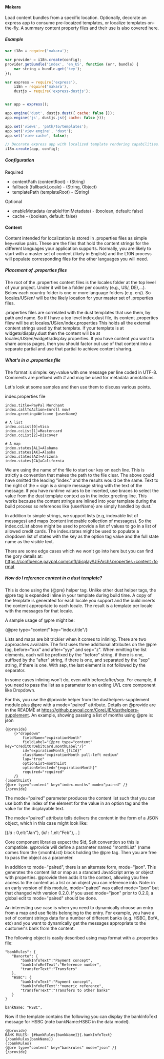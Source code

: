 #### Makara

Load content bundles from a specific location. Optionally, decorate an express app to consume pre-locaized templates,
or localize templates on-the-fly. A summary content property files and their use is also covered here.


##### Example

```javascript
var i18n = require('makara');

var provider = i18n.create(config);
provider.getBundle('index', 'en_US', function (err, bundle) {
    var string = bundle.get('key');
});
```


```javascript
var express = require('express'),
    i18n = require('makara'),
    dustjs = require('express-dustjs');


var app = express();

app.engine('dust', dustjs.dust({ cache: false }));
app.engine('js', dustjs.js({ cache: false }));

app.set('views', 'path/to/templates');
app.set('view engine', 'dust');
app.set('view cache', false);

// Decorate express app with localized template rendering capabilities.
i18n.create(app, config);
```



##### Configuration

Required
- contentPath (contentRoot) - (String)
- fallback (fallbackLocale) - (String, Object)
- templatePath (templateRoot) - (String)

Optional
- enableMetadata (enableHtmlMetadata) - (boolean, default: false)
- cache - (boolean, default: false)

#### Content

Content intended for localization is stored in .properties files as simple key=value pairs. 
These are the files that hold the content strings for the different languages your application supports.
Normally, you are likely to start with a master set of content (likely in English) and the L10N
process will populate corresponding files for the other languages you will need.

##### Placement of .properties files

The root of the .properties content files is the locales folder at the top level of your
project. Under it will be a folder per country (e.g., US/, DE/,...). Below each country
folder is one or more language folders (e.g. en/). So locales/US/en/ will be the likely
location for your master set of .properties files. 

.properties files are correlated with the dust templates that use them, by path and name.
So if I have a top level index.dust file, its content .properties filew will be at locales/US/en/index.properties
This holds all the external content strings used by that template. If your template is at
widgets/display.dust then the content will be at locales/US/en/widgets/display.properties. If you have
content you want to share across pages, then you should factor out use of that content into a
separate partial and use that partial to achieve content sharing.

##### What's in a .properties file

The format is simple: key=value with one message per line coded in UTF-8.
Comments are prefixed with # and may be used for metadata annotations.

Let's look at some samples and then use them to discuss various points.

index.properties file
````
index.title=PayPal Merchant
index.callToAction=Enroll now!
index.greeting=Welcome {userName}

# A list
index.ccList[0]=Visa
index.ccList[1]=Mastercard
index.ccList[2]=Discover

# A map
index.states[AL]=Alabama
index.states[AK]=Alaska
index.states[AZ]=Arizona
index.states[CA]=California
````

We are using the name of the file to start our key on each line. This is strictly
a convention that makes the path to the file clear. 
The above could have omitted the leading "index." and the results would be the same.
Text to the right of the = sign is a simple message string with the text of the message.
If you have runtime values to be inserted, use braces to select the value
from the dust template context as in the index.greeting line. This works because
the content strings are inlined into your template during the build process so references
like {userName} are simply handled by dust.`

In addition to simple strings, we support lists (e.g, indexable list of messages) and
maps (content indexable collection of messages). So the index.ccList above might
be used to provide a list of values to go in a list of allowed credit cards.
The index.states might be used to populate a dropdown list of states with the
key as the option tag value and the full state name as the visible text.


There are some edge cases which we won't go into here but you can find the
gory details at:
https://confluence.paypal.com/cnfl/display/UIEArch/.properties+content+format

##### How do I reference content in a dust template?

This is done using the {@pre} helper tag. Unlike other dust helper tags, the
@pre tag is expanded inline in your template during build time. A copy of the
template is generated for each locale you support and the build inserts the
content appropriate to each locale. The result is a template per locale
with the messages for that locale.

A sample usage of @pre might be:

{@pre type="content" key="index.title"/}

Lists and maps are bit trickier when it comes to inlining.
There are two approaches available. The first uses three additional
attributes on the @pre tag, before="xxx" and after="yyy" and  sep="z".
When emitting the list elements, each will be prefixed by the "before"
string, if there is one, suffixed by the "after" string, if there is one,
and separated by the "sep" string, if there is one. With sep, the last
element is not followed by the separator.

In some cases inlining won't do, even with before/after/sep.
For example, if you need to pass the list as a parameter to an exiting
UVL core component like Dropdown. 

For this, you use the @provide helper from the dusthelpers-supplement
module plus @pre with a mode="paired" attribute. 
Details on @provide are in the README at https://github.paypal.com/CoreUIE/dusthelpers-supplement. 
An example, showing passing a list of months using @pre is:
json
````
{@provide}
	{>"dropdown"
		fieldName="expirationMonth"
		fieldLabel="{@pre type="content" key="creditOrDebitCard.monthLabel"/}"
		id="expirationMonth_{fiId}"
		className="expirationMonth pull-left medium"
		lap="true"
		optionList=monthList
		optionSelected="{expirationMonth}"
		required="required"
	/}
{:monthList}
{@pre type="content" key="index.months" mode="paired" /}
{/provide}
````

The mode="paired" parameter produces the content list such that you can use both the 
index of the element for the value in an option tag and the value for the displayable text.

The mode="paired" attribute tells delivers the content in the  form of a JSON
object, which in this case might look like:

[{$id:0,$elt:"Jan"}, {$id:1,$elt:"Feb"},.. ]

Core component libraries expect the $id, $elt convention so this is compatible.
@provide will define a parameter named "monthList" (name comes from the {:monthList} block
holding the @pre tag. Then you are free to pass the object as a parameter.

In addition to mode="paired", there is an alternate form, mode="json". This generates the
content list or map as a standard JavaScript array or object with properties. @provide
then adds it to the context, allowing you free access to the content as a list or an object
you can reference into. Note: in an early version of this module, mode="paired" was 
called mode="json" but that changed with version 0.2.0. If you used mode="json" prior to
0.2.0, a global edit to mode="paired" should be done.

An interesting use case is when you need to dynamically choose an entry from a map and use
fields belonging to the entry. For example, you have a set of content strings data for
a number of different banks (e.g. HSBC, BofA, etc) and you want to dynamically get the
messages appropriate to the customer's bank from the content.

The following object is easily described using map format with a .properties file:
````
"bankRules": {
   "Banorte": {
       "bankInfoText":"Payment concept",
       "bankInfoRefText":"Reference number",
       "transferText":"Transfers"
   },
   "HSBC": {
       "bankInfoText":"Payment concept",
       "bankInfoRefText":"numeric reference",
       "transferText":"Transfers to other banks"
   }
}

bankName: "HSBC",
````

Now if the template contains the following you can display the bankInfoText message
for HSBC (note bankName:HSBC in the data model). 

````
{@provide}
BANK RULES: {#bankRules[bankName]}{.bankInfoText}{/bankRules[bankName]}
{:bankRules}
{@pre type="content" key="bankrules" mode="json" /}
{/provide}
````

